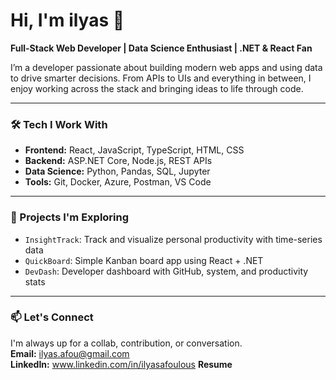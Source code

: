 # Hi, I'm ilyas 👋  
**Full-Stack Web Developer | Data Science Enthusiast | .NET & React Fan**

I’m a developer passionate about building modern web apps and using data to drive smarter decisions. From APIs to UIs and everything in between, I enjoy working across the stack and bringing ideas to life through code.

---

### 🛠 Tech I Work With
- **Frontend:** React, JavaScript, TypeScript, HTML, CSS
- **Backend:** ASP.NET Core, Node.js, REST APIs
- **Data Science:** Python, Pandas, SQL, Jupyter
- **Tools:** Git, Docker, Azure, Postman, VS Code

---

### 🚧 Projects I'm Exploring
- `InsightTrack`: Track and visualize personal productivity with time-series data
- `QuickBoard`: Simple Kanban board app using React + .NET
- `DevDash`: Developer dashboard with GitHub, system, and productivity stats

---


### 📫 Let's Connect
I'm always up for a collab, contribution, or conversation.  
**Email:** ilyas.afou@gmail.com  
**LinkedIn:** www.linkedin.com/in/ilyasafoulous
**Resume** 

